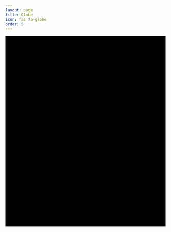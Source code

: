 ```yaml
---
layout: page
title: Globe
icon: fas fa-globe
order: 5
---
```


<div id="globe-container" style="width: 100%; height: 600px; position: relative; background: #000;">
  <canvas id="globe-canvas"></canvas>
</div>

<script src="https://unpkg.com/three@0.158.0/build/three.min.js"></script>
<script>
const container = document.getElementById('globe-container');
const canvas = document.getElementById('globe-canvas');

const scene = new THREE.Scene();
const camera = new THREE.PerspectiveCamera(75, container.offsetWidth / container.offsetHeight, 0.1, 1000);
const renderer = new THREE.WebGLRenderer({ canvas: canvas, antialias: true });

renderer.setSize(container.offsetWidth, container.offsetHeight);
renderer.setClearColor(0x000011);

// Create globe
const geometry = new THREE.SphereGeometry(5, 32, 32);
const material = new THREE.MeshBasicMaterial({ 
  color: 0x4444ff,
  wireframe: true 
});
const globe = new THREE.Mesh(geometry, material);
scene.add(globe);

camera.position.z = 10;

// Animation
function animate() {
  requestAnimationFrame(animate);
  globe.rotation.y += 0.01;
  renderer.render(scene, camera);
}

// Handle resize
window.addEventListener('resize', () => {
  const width = container.offsetWidth;
  const height = container.offsetHeight;
  camera.aspect = width / height;
  camera.updateProjectionMatrix();
  renderer.setSize(width, height);
});

animate();
</script>
